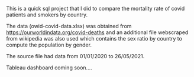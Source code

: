 This is a quick sql project that I did to compare the mortality rate of covid patients and smokers by country.



The data (owid-covid-data.xlsx) was obtained from https://ourworldindata.org/covid-deaths and an additional file webscraped from wikipedia was also used which contains the sex ratio by country 
to compute the population by gender.


The source file had data from 01/01/2020 to 26/05/2021.



Tableau dashboard coming soon....
